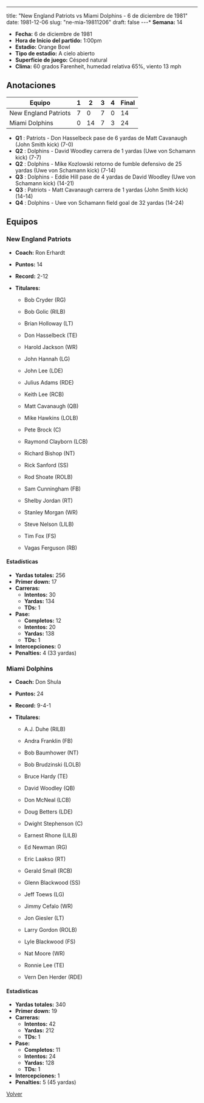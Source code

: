 ---
title: "New England Patriots vs Miami Dolphins - 6 de diciembre de 1981"
date: 1981-12-06
slug: "ne-mia-19811206"
draft: false
---* **Semana:** 14
* **Fecha:** 6 de diciembre de 1981
* **Hora de Inicio del partido:** 1:00pm
* **Estadio:** Orange Bowl
* **Tipo de estadio:** A cielo abierto
* **Superficie de juego:** Césped natural
* **Clima:** 60 grados Farenheit, humedad relativa 65%, viento 13 mph




## Anotaciones
| Equipo | 1 | 2 | 3 | 4 | Final |
|--------|---|---|---|---|-------|
| New England Patriots  | 7 | 0 | 7 | 0  | 14 |
| Miami Dolphins  | 0 | 14 | 7 | 3  | 24 |
* **Q1** : Patriots - Don Hasselbeck pase de 6 yardas de Matt Cavanaugh (John Smith kick) (7-0)
* **Q2** : Dolphins - David Woodley carrera de 1 yardas (Uwe von Schamann kick) (7-7)
* **Q2** : Dolphins - Mike Kozlowski retorno de fumble defensivo de 25 yardas (Uwe von Schamann kick) (7-14)
* **Q3** : Dolphins - Eddie Hill pase de 4 yardas de David Woodley (Uwe von Schamann kick) (14-21)
* **Q3** : Patriots - Matt Cavanaugh carrera de 1 yardas (John Smith kick) (14-14)
* **Q4** : Dolphins - Uwe von Schamann field goal de 32 yardas (14-24)


## Equipos


### New England Patriots
* **Coach:** Ron Erhardt
* **Puntos:** 14
* **Record:** 2-12
* **Titulares:** 

  * Bob Cryder (RG) 

  * Bob Golic (RILB) 

  * Brian Holloway (LT) 

  * Don Hasselbeck (TE) 

  * Harold Jackson (WR) 

  * John Hannah (LG) 

  * John Lee (LDE) 

  * Julius Adams (RDE) 

  * Keith Lee (RCB) 

  * Matt Cavanaugh (QB) 

  * Mike Hawkins (LOLB) 

  * Pete Brock (C) 

  * Raymond Clayborn (LCB) 

  * Richard Bishop (NT) 

  * Rick Sanford (SS) 

  * Rod Shoate (ROLB) 

  * Sam Cunningham (FB) 

  * Shelby Jordan (RT) 

  * Stanley Morgan (WR) 

  * Steve Nelson (LILB) 

  * Tim Fox (FS) 

  * Vagas Ferguson (RB) 

#### Estadísticas
* **Yardas totales:** 256
* **Primer down:** 17
* **Carreras:**
  * **Intentos:** 30
  * **Yardas:** 134
  * **TDs:** 1
* **Pase:**
  * **Completos:** 12
  * **Intentos:** 20
  * **Yardas:** 138
  * **TDs:** 1
* **Intercepciones:** 0
* **Penalties:** 4 (33 yardas)

### Miami Dolphins
* **Coach:** Don Shula
* **Puntos:** 24
* **Record:** 9-4-1
* **Titulares:** 

  * A.J. Duhe (RILB) 

  * Andra Franklin (FB) 

  * Bob Baumhower (NT) 

  * Bob Brudzinski (LOLB) 

  * Bruce Hardy (TE) 

  * David Woodley (QB) 

  * Don McNeal (LCB) 

  * Doug Betters (LDE) 

  * Dwight Stephenson (C) 

  * Earnest Rhone (LILB) 

  * Ed Newman (RG) 

  * Eric Laakso (RT) 

  * Gerald Small (RCB) 

  * Glenn Blackwood (SS) 

  * Jeff Toews (LG) 

  * Jimmy Cefalo (WR) 

  * Jon Giesler (LT) 

  * Larry Gordon (ROLB) 

  * Lyle Blackwood (FS) 

  * Nat Moore (WR) 

  * Ronnie Lee (TE) 

  * Vern Den Herder (RDE) 

#### Estadísticas
* **Yardas totales:** 340
* **Primer down:** 19
* **Carreras:**
  * **Intentos:** 42
  * **Yardas:** 212
  * **TDs:** 1
* **Pase:**
  * **Completos:** 11
  * **Intentos:** 24
  * **Yardas:** 128
  * **TDs:** 1
* **Intercepciones:** 1
* **Penalties:** 5 (45 yardas)


[Volver](/historia/1981)
